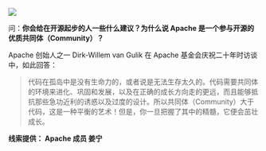 
![](https://blogs.apache.org/foundation/mediaresource/e8c7f1d8-1245-494c-b015-35d15bb1988c)

问：**你会给在开源起步的人一些什么建议？为什么说 Apache 是一个参与开源的优质共同体（Community）？**

Apache 创始人之一 Dirk-Willem van Gulik 在 Apache 基金会庆祝二十年时访谈中，如此回答：

> 代码在孤岛中是没有生命力的，或者说是无法生存太久的。代码需要共同体的环境来进化、巩固和发展，以及在正确的成长方向走的更远，而且能够抵抗那些急功近利的诱惑以及过度的设计。所以共同体（Community）大于代码，这是一种平衡的艺术！但是，你一旦把握了其中的精髓，它便会茁壮成长。

**线索提供： Apache 成员 姜宁**
